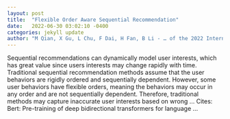 ```yaml
---
layout: post
title:  "Flexible Order Aware Sequential Recommendation"
date:   2022-06-30 03:02:10 -0400
categories: jekyll update
author: "M Qian, X Gu, L Chu, F Dai, H Fan, B Li - … of the 2022 International Conference on …, 2022"
---
```

Sequential recommendations can dynamically model user interests, which has great value since users  interests may change rapidly with time. Traditional sequential recommendation methods assume that the user behaviors are rigidly ordered and sequentially dependent. However, some user behaviors have flexible orders, meaning the behaviors may occur in any order and are not sequentially dependent. Therefore, traditional methods may capture inaccurate user interests based on wrong …
Cites: ‪Bert: Pre-training of deep bidirectional transformers for language …‬  